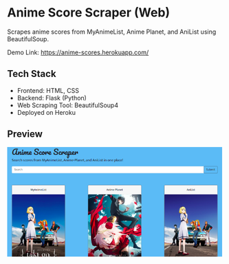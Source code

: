 # Anime Score Scraper (Web)
Scrapes anime scores from MyAnimeList, Anime Planet, and AniList using BeautifulSoup.

Demo Link: https://anime-scores.herokuapp.com/

## Tech Stack
- Frontend: HTML, CSS
- Backend: Flask (Python)
- Web Scraping Tool: BeautifulSoup4
- Deployed on Heroku

## Preview
<img src="images/animepic.png" align="left" width="500" >

